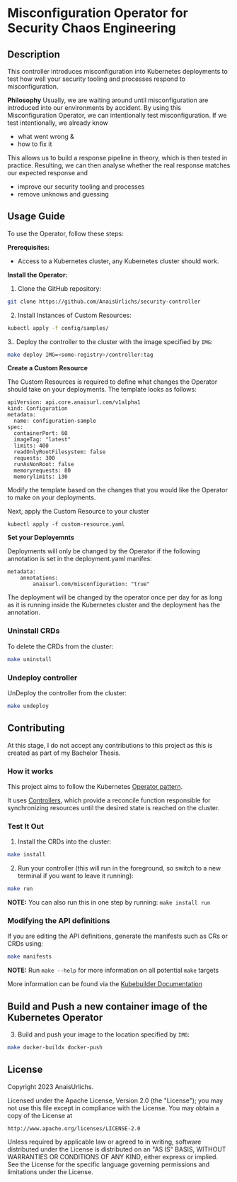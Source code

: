 # Misconfiguration Operator for Security Chaos Engineering

## Description

This controller introduces misconfiguration into Kubernetes deployments to test how well your security tooling and processes respond to misconfiguration.

**Philosophy**
Usually, we are waiting around until misconfiguration are introduced into our environments by accident. By using this Misconfiguration Operator, we can intentionally test misconfiguration.
If we test intentionally, we already know
- what went wrong &
- how to fix it

This allows us to build a response pipeline in theory, which is then tested in practice.
Resulting, we can then analyse whether the real response matches our expected response and
- improve our security tooling and processes
- remove unknows and guessing

## Usage Guide
To use the Operator, follow these steps:

**Prerequisites:**
- Access to a Kubernetes cluster, any Kubernetes cluster should work.

**Install the Operator:**

1. Clone the GitHub repository:

```sh
git clone https://github.com/AnaisUrlichs/security-controller
```

2. Install Instances of Custom Resources:

```sh
kubectl apply -f config/samples/
```

3.. Deploy the controller to the cluster with the image specified by `IMG`:

```sh
make deploy IMG=<some-registry>/controller:tag
```

**Create a Custom Resource**

The Custom Resources is required to define what changes the Operator should take on your deployments. The template looks as follows:
```
apiVersion: api.core.anaisurl.com/v1alpha1
kind: Configuration
metadata:
  name: configuration-sample
spec:
  containerPort: 60
  imageTag: "latest"
  limits: 400
  readOnlyRootFilesystem: false
  requests: 300
  runAsNonRoot: false
  memoryrequests: 80
  memorylimits: 130
```

Modify the template based on the changes that you would like the Operator to make on your deployments. 

Next, apply the Custom Resource to your cluster
```
kubectl apply -f custom-resource.yaml
```

**Set your Deployemnts**

Deployments will only be changed by the Operator if the following annotation is set in the deployment.yaml manifes:
```
metadata:
    annotations:
        anaisurl.com/misconfiguration: "true"
```

The deployment will be changed by the operator once per day for as long as it is running inside the Kubernetes cluster and the deployment has the annotation.

### Uninstall CRDs
To delete the CRDs from the cluster:

```sh
make uninstall
```

### Undeploy controller
UnDeploy the controller from the cluster:

```sh
make undeploy
```

## Contributing

At this stage, I do not accept any contributions to this project as this is created as part of my Bachelor Thesis.

### How it works
This project aims to follow the Kubernetes [Operator pattern](https://kubernetes.io/docs/concepts/extend-kubernetes/operator/).

It uses [Controllers](https://kubernetes.io/docs/concepts/architecture/controller/),
which provide a reconcile function responsible for synchronizing resources until the desired state is reached on the cluster.

### Test It Out
1. Install the CRDs into the cluster:

```sh
make install
```

2. Run your controller (this will run in the foreground, so switch to a new terminal if you want to leave it running):

```sh
make run
```

**NOTE:** You can also run this in one step by running: `make install run`

### Modifying the API definitions
If you are editing the API definitions, generate the manifests such as CRs or CRDs using:

```sh
make manifests
```

**NOTE:** Run `make --help` for more information on all potential `make` targets

More information can be found via the [Kubebuilder Documentation](https://book.kubebuilder.io/introduction.html)

## Build and Push a new container image of the Kubernetes Operator

3. Build and push your image to the location specified by `IMG`:

```sh
make docker-buildx docker-push
```

## License

Copyright 2023 AnaisUrlichs.

Licensed under the Apache License, Version 2.0 (the "License");
you may not use this file except in compliance with the License.
You may obtain a copy of the License at

    http://www.apache.org/licenses/LICENSE-2.0

Unless required by applicable law or agreed to in writing, software
distributed under the License is distributed on an "AS IS" BASIS,
WITHOUT WARRANTIES OR CONDITIONS OF ANY KIND, either express or implied.
See the License for the specific language governing permissions and
limitations under the License.

